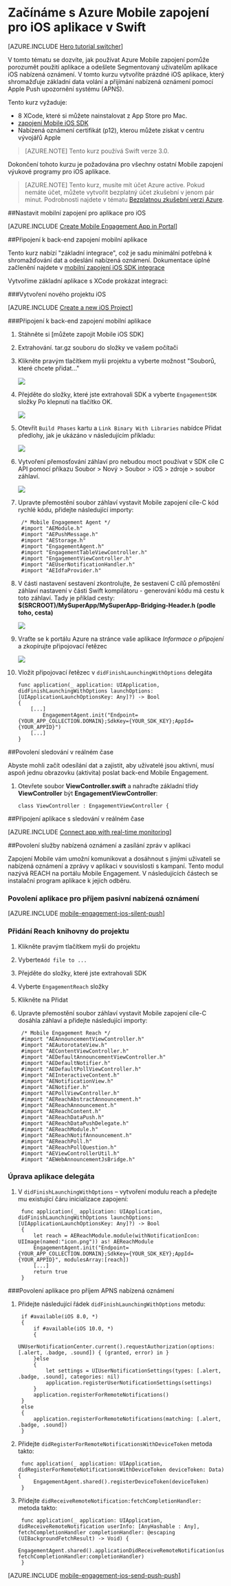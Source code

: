 <properties
    pageTitle="Začínáme s Azure Mobile zapojení pro iOS v Swift | Microsoft Azure"
    description="Zjistěte, jak pomocí služby Azure Mobile zapojení technologie pro analýzu a nabízená oznámení pro iOS aplikace."
    services="mobile-engagement"
    documentationCenter="mobile"
    authors="piyushjo"
    manager="erikre"
    editor="" />

<tags
    ms.service="mobile-engagement"
    ms.workload="mobile"
    ms.tgt_pltfrm="mobile-ios"
    ms.devlang="swift"
    ms.topic="hero-article"
    ms.date="09/20/2016"
    ms.author="piyushjo" />

# <a name="get-started-with-azure-mobile-engagement-for-ios-apps-in-swift"></a>Začínáme s Azure Mobile zapojení pro iOS aplikace v Swift

[AZURE.INCLUDE [Hero tutorial switcher](../../includes/mobile-engagement-hero-tutorial-switcher.md)]

V tomto tématu se dozvíte, jak používat Azure Mobile zapojení pomůže porozumět použití aplikace a odešlete Segmentovaný uživatelům aplikace iOS nabízená oznámení.
V tomto kurzu vytvoříte prázdné iOS aplikace, který shromažďuje základní data volání a přijímání nabízená oznámení pomocí Apple Push upozornění systému (APNS).

Tento kurz vyžaduje:

+ 8 XCode, které si můžete nainstalovat z App Store pro Mac.
+ [zapojení Mobile iOS SDK]
+ Nabízená oznámení certifikát (p12), kterou můžete získat v centru vývojářů Apple

> [AZURE.NOTE] Tento kurz používá Swift verze 3.0. 

Dokončení tohoto kurzu je požadována pro všechny ostatní Mobile zapojení výukové programy pro iOS aplikace.

> [AZURE.NOTE] Tento kurz, musíte mít účet Azure active. Pokud nemáte účet, můžete vytvořit bezplatný účet zkušební v jenom pár minut. Podrobnosti najdete v tématu [Bezplatnou zkušební verzi Azure](https://azure.microsoft.com/pricing/free-trial/?WT.mc_id=A0E0E5C02&amp;returnurl=http%3A%2F%2Fazure.microsoft.com%2Fen-us%2Fdocumentation%2Farticles%2Fmobile-engagement-ios-swift-get-started).

##<a id="setup-azme"></a>Nastavit mobilní zapojení pro aplikace pro iOS

[AZURE.INCLUDE [Create Mobile Engagement App in Portal](../../includes/mobile-engagement-create-app-in-portal-new.md)]

##<a id="connecting-app"></a>Připojení k back-end zapojení mobilní aplikace

Tento kurz nabízí "základní integrace", což je sadu minimální potřebná k shromažďování dat a odeslání nabízená oznámení. Dokumentace úplné začlenění najdete v [mobilní zapojení iOS SDK integrace](mobile-engagement-ios-sdk-overview.md)

Vytvoříme základní aplikace s XCode prokázat integraci:

###<a name="create-a-new-ios-project"></a>Vytvoření nového projektu iOS

[AZURE.INCLUDE [Create a new iOS Project](../../includes/mobile-engagement-create-new-ios-app.md)]

###<a name="connect-your-app-to-mobile-engagement-backend"></a>Připojení k back-end zapojení mobilní aplikace

1. Stáhněte si [můžete zapojit Mobile iOS SDK]
2. Extrahování. tar.gz souboru do složky ve vašem počítači
3. Klikněte pravým tlačítkem myši projektu a vyberte možnost "Souborů, které chcete přidat..."

    ![][1]

4. Přejděte do složky, které jste extrahovali SDK a vyberte `EngagementSDK` složky Po klepnutí na tlačítko OK.

    ![][2]

5. Otevřít `Build Phases` kartu a `Link Binary With Libraries` nabídce Přidat předlohy, jak je ukázáno v následujícím příkladu:

    ![][3]

8. Vytvoření přemosťování záhlaví pro nebudou moct používat v SDK cíle C API pomocí příkazu Soubor > Nový > Soubor > iOS > zdroje > soubor záhlaví.

    ![][4]

9. Upravte přemostění soubor záhlaví vystavit Mobile zapojení cíle-C kód rychlé kódu, přidejte následující importy:

        /* Mobile Engagement Agent */
        #import "AEModule.h"
        #import "AEPushMessage.h"
        #import "AEStorage.h"
        #import "EngagementAgent.h"
        #import "EngagementTableViewController.h"
        #import "EngagementViewController.h"
        #import "AEUserNotificationHandler.h"
        #import "AEIdfaProvider.h"

10. V části nastavení sestavení zkontrolujte, že sestavení C cílů přemostění záhlaví nastavení v části Swift kompilátoru - generování kódu má cestu k toto záhlaví. Tady je příklad cesty: **$(SRCROOT)/MySuperApp/MySuperApp-Bridging-Header.h (podle toho, cesta)**

    ![][6]

11. Vraťte se k portálu Azure na stránce vaše aplikace *Informace o připojení* a zkopírujte připojovací řetězec

    ![][5]

12. Vložit připojovací řetězec v `didFinishLaunchingWithOptions` delegáta

        func application(_ application: UIApplication, didFinishLaunchingWithOptions launchOptions: [UIApplicationLaunchOptionsKey: Any]?) -> Bool
        {
            [...]
                EngagementAgent.init("Endpoint={YOUR_APP_COLLECTION.DOMAIN};SdkKey={YOUR_SDK_KEY};AppId={YOUR_APPID}")
            [...]
        }

##<a id="monitor"></a>Povolení sledování v reálném čase

Abyste mohli začít odesílání dat a zajistit, aby uživatelé jsou aktivní, musí aspoň jednu obrazovku (aktivita) poslat back-end Mobile Engagement.

1. Otevřete soubor **ViewController.swift** a nahraďte základní třídy **ViewController** být **EngagementViewController**:

    `class ViewController : EngagementViewController {`

##<a id="monitor"></a>Připojení aplikace s sledování v reálném čase

[AZURE.INCLUDE [Connect app with real-time monitoring](../../includes/mobile-engagement-connect-app-with-monitor.md)]

##<a id="integrate-push"></a>Povolení služby nabízená oznámení a zasílání zpráv v aplikaci

Zapojení Mobile vám umožní komunikovat a dosáhnout s jinými uživateli se nabízená oznámení a zprávy v aplikaci v souvislosti s kampaní. Tento modul nazývá REACH na portálu Mobile Engagement.
V následujících částech se instalační program aplikace k jejich odběru.

### <a name="enable-your-app-to-receive-silent-push-notifications"></a>Povolení aplikace pro příjem pasivní nabízená oznámení

[AZURE.INCLUDE [mobile-engagement-ios-silent-push](../../includes/mobile-engagement-ios-silent-push.md)]

### <a name="add-the-reach-library-to-your-project"></a>Přidání Reach knihovny do projektu

1. Klikněte pravým tlačítkem myši do projektu
2. Vyberte`Add file to ...`
3. Přejděte do složky, které jste extrahovali SDK
4. Vyberte `EngagementReach` složky
5. Klikněte na Přidat
6. Upravte přemostění soubor záhlaví vystavit Mobile zapojení cíle-C dosáhla záhlaví a přidejte následující importy:

        /* Mobile Engagement Reach */
        #import "AEAnnouncementViewController.h"
        #import "AEAutorotateView.h"
        #import "AEContentViewController.h"
        #import "AEDefaultAnnouncementViewController.h"
        #import "AEDefaultNotifier.h"
        #import "AEDefaultPollViewController.h"
        #import "AEInteractiveContent.h"
        #import "AENotificationView.h"
        #import "AENotifier.h"
        #import "AEPollViewController.h"
        #import "AEReachAbstractAnnouncement.h"
        #import "AEReachAnnouncement.h"
        #import "AEReachContent.h"
        #import "AEReachDataPush.h"
        #import "AEReachDataPushDelegate.h"
        #import "AEReachModule.h"
        #import "AEReachNotifAnnouncement.h"
        #import "AEReachPoll.h"
        #import "AEReachPollQuestion.h"
        #import "AEViewControllerUtil.h"
        #import "AEWebAnnouncementJsBridge.h"

### <a name="modify-your-application-delegate"></a>Úprava aplikace delegáta

1. V `didFinishLaunchingWithOptions` – vytvoření modulu reach a předejte mu existující čáru inicializace zapojení:

        func application(_ application: UIApplication, didFinishLaunchingWithOptions launchOptions: [UIApplicationLaunchOptionsKey: Any]?) -> Bool 
        {
            let reach = AEReachModule.module(withNotificationIcon: UIImage(named:"icon.png")) as! AEReachModule
            EngagementAgent.init("Endpoint={YOUR_APP_COLLECTION.DOMAIN};SdkKey={YOUR_SDK_KEY};AppId={YOUR_APPID}", modulesArray:[reach])
            [...]
            return true
        }

###<a name="enable-your-app-to-receive-apns-push-notifications"></a>Povolení aplikace pro příjem APNS nabízená oznámení
1. Přidejte následující řádek `didFinishLaunchingWithOptions` metodu:

        if #available(iOS 8.0, *)
        {
            if #available(iOS 10.0, *)
            {
                UNUserNotificationCenter.current().requestAuthorization(options: [.alert, .badge, .sound]) { (granted, error) in }
            }else
            {
                let settings = UIUserNotificationSettings(types: [.alert, .badge, .sound], categories: nil)
                application.registerUserNotificationSettings(settings)
            }
            application.registerForRemoteNotifications()
        }
        else
        {
            application.registerForRemoteNotifications(matching: [.alert, .badge, .sound])
        }

2. Přidejte `didRegisterForRemoteNotificationsWithDeviceToken` metoda takto:

        func application(_ application: UIApplication, didRegisterForRemoteNotificationsWithDeviceToken deviceToken: Data) {
            EngagementAgent.shared().registerDeviceToken(deviceToken)
        }

3. Přidejte `didReceiveRemoteNotification:fetchCompletionHandler:` metoda takto:

        func application(_ application: UIApplication, didReceiveRemoteNotification userInfo: [AnyHashable : Any], fetchCompletionHandler completionHandler: @escaping (UIBackgroundFetchResult) -> Void) {
            EngagementAgent.shared().applicationDidReceiveRemoteNotification(userInfo, fetchCompletionHandler:completionHandler)
        }

[AZURE.INCLUDE [mobile-engagement-ios-send-push-push](../../includes/mobile-engagement-ios-send-push.md)]

<!-- URLs. -->
[Zapojení Mobile iOS SDK]: http://aka.ms/qk2rnj

<!-- Images. -->
[1]: ./media/mobile-engagement-ios-get-started/xcode-add-files.png
[2]: ./media/mobile-engagement-ios-get-started/xcode-select-engagement-sdk.png
[3]: ./media/mobile-engagement-ios-get-started/xcode-build-phases.png
[4]: ./media/mobile-engagement-ios-swift-get-started/add-header-file.png
[5]: ./media/mobile-engagement-ios-get-started/app-connection-info-page.png
[6]: ./media/mobile-engagement-ios-swift-get-started/add-bridging-header.png
